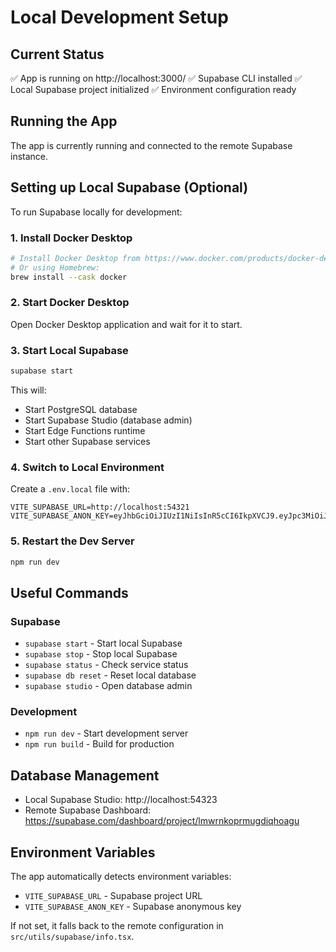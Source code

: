 # Local Development Setup

## Current Status
✅ App is running on http://localhost:3000/
✅ Supabase CLI installed
✅ Local Supabase project initialized
✅ Environment configuration ready

## Running the App
The app is currently running and connected to the remote Supabase instance.

## Setting up Local Supabase (Optional)

To run Supabase locally for development:

### 1. Install Docker Desktop
```bash
# Install Docker Desktop from https://www.docker.com/products/docker-desktop/
# Or using Homebrew:
brew install --cask docker
```

### 2. Start Docker Desktop
Open Docker Desktop application and wait for it to start.

### 3. Start Local Supabase
```bash
supabase start
```

This will:
- Start PostgreSQL database
- Start Supabase Studio (database admin)
- Start Edge Functions runtime
- Start other Supabase services

### 4. Switch to Local Environment
Create a `.env.local` file with:
```
VITE_SUPABASE_URL=http://localhost:54321
VITE_SUPABASE_ANON_KEY=eyJhbGciOiJIUzI1NiIsInR5cCI6IkpXVCJ9.eyJpc3MiOiJzdXBhYmFzZS1kZW1vIiwicm9sZSI6ImFub24iLCJleHAiOjE5ODM4MTI5OTZ9.CRXP1A7WOeoJeXxjNni43kdQwgnWNReilDMblYTn_I0
```

### 5. Restart the Dev Server
```bash
npm run dev
```

## Useful Commands

### Supabase
- `supabase start` - Start local Supabase
- `supabase stop` - Stop local Supabase
- `supabase status` - Check service status
- `supabase db reset` - Reset local database
- `supabase studio` - Open database admin

### Development
- `npm run dev` - Start development server
- `npm run build` - Build for production

## Database Management
- Local Supabase Studio: http://localhost:54323
- Remote Supabase Dashboard: https://supabase.com/dashboard/project/lmwrnkoprmugdiqhoagu

## Environment Variables
The app automatically detects environment variables:
- `VITE_SUPABASE_URL` - Supabase project URL
- `VITE_SUPABASE_ANON_KEY` - Supabase anonymous key

If not set, it falls back to the remote configuration in `src/utils/supabase/info.tsx`.
